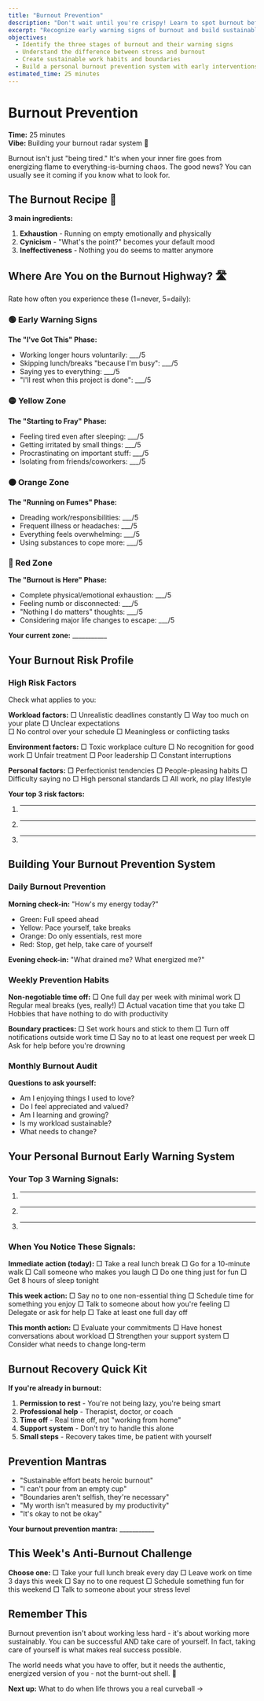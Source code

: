 ```yaml
---
title: "Burnout Prevention"
description: "Don't wait until you're crispy! Learn to spot burnout before it spots you"
excerpt: "Recognize early warning signs of burnout and build sustainable work habits that prevent exhaustion."
objectives:
  - Identify the three stages of burnout and their warning signs
  - Understand the difference between stress and burnout
  - Create sustainable work habits and boundaries
  - Build a personal burnout prevention system with early interventions
estimated_time: 25 minutes
---
```


# Burnout Prevention

**Time:** 25 minutes\
**Vibe:** Building your burnout radar system 📡

Burnout isn't just "being tired." It's when your inner fire goes from energizing flame to everything-is-burning chaos. The good news? You can usually see it coming if you know what to look for.

## The Burnout Recipe 🍳

**3 main ingredients:**

1. **Exhaustion** - Running on empty emotionally and physically
2. **Cynicism** - "What's the point?" becomes your default mood
3. **Ineffectiveness** - Nothing you do seems to matter anymore

## Where Are You on the Burnout Highway? 🛣️

Rate how often you experience these (1=never, 5=daily):

### 🟢 Early Warning Signs

**The "I've Got This" Phase:**

- Working longer hours voluntarily: ___/5
- Skipping lunch/breaks "because I'm busy": ___/5
- Saying yes to everything: ___/5
- "I'll rest when this project is done": ___/5

### 🟡 Yellow Zone

**The "Starting to Fray" Phase:**

- Feeling tired even after sleeping: ___/5
- Getting irritated by small things: ___/5
- Procrastinating on important stuff: ___/5
- Isolating from friends/coworkers: ___/5

### 🟠 Orange Zone

**The "Running on Fumes" Phase:**

- Dreading work/responsibilities: ___/5
- Frequent illness or headaches: ___/5
- Everything feels overwhelming: ___/5
- Using substances to cope more: ___/5

### 🔴 Red Zone

**The "Burnout is Here" Phase:**

- Complete physical/emotional exhaustion: ___/5
- Feeling numb or disconnected: ___/5
- "Nothing I do matters" thoughts: ___/5
- Considering major life changes to escape: ___/5

**Your current zone:** ___________

## Your Burnout Risk Profile

### High Risk Factors

Check what applies to you:

**Workload factors:**
□ Unrealistic deadlines constantly
□ Way too much on your plate
□ Unclear expectations\
□ No control over your schedule
□ Meaningless or conflicting tasks

**Environment factors:**
□ Toxic workplace culture
□ No recognition for good work
□ Unfair treatment
□ Poor leadership
□ Constant interruptions

**Personal factors:**
□ Perfectionist tendencies
□ People-pleasing habits
□ Difficulty saying no
□ High personal standards
□ All work, no play lifestyle

**Your top 3 risk factors:**

1. ---
2. ---
3. ---

## Building Your Burnout Prevention System

### Daily Burnout Prevention

**Morning check-in:** "How's my energy today?"

- Green: Full speed ahead
- Yellow: Pace yourself, take breaks
- Orange: Do only essentials, rest more
- Red: Stop, get help, take care of yourself

**Evening check-in:** "What drained me? What energized me?"

### Weekly Prevention Habits

**Non-negotiable time off:**
□ One full day per week with minimal work
□ Regular meal breaks (yes, really!)
□ Actual vacation time that you take
□ Hobbies that have nothing to do with productivity

**Boundary practices:**
□ Set work hours and stick to them
□ Turn off notifications outside work time
□ Say no to at least one request per week
□ Ask for help before you're drowning

### Monthly Burnout Audit

**Questions to ask yourself:**

- Am I enjoying things I used to love?
- Do I feel appreciated and valued?
- Am I learning and growing?
- Is my workload sustainable?
- What needs to change?

## Your Personal Burnout Early Warning System

### Your Top 3 Warning Signals:

1. ---
2. ---
3. ---

### When You Notice These Signals:

**Immediate action (today):**
□ Take a real lunch break
□ Go for a 10-minute walk
□ Call someone who makes you laugh
□ Do one thing just for fun
□ Get 8 hours of sleep tonight

**This week action:**
□ Say no to one non-essential thing
□ Schedule time for something you enjoy
□ Talk to someone about how you're feeling
□ Delegate or ask for help
□ Take at least one full day off

**This month action:**
□ Evaluate your commitments
□ Have honest conversations about workload
□ Strengthen your support system
□ Consider what needs to change long-term

## Burnout Recovery Quick Kit

**If you're already in burnout:**

1. **Permission to rest** - You're not being lazy, you're being smart
2. **Professional help** - Therapist, doctor, or coach
3. **Time off** - Real time off, not "working from home"
4. **Support system** - Don't try to handle this alone
5. **Small steps** - Recovery takes time, be patient with yourself

## Prevention Mantras

- "Sustainable effort beats heroic burnout"
- "I can't pour from an empty cup"
- "Boundaries aren't selfish, they're necessary"
- "My worth isn't measured by my productivity"
- "It's okay to not be okay"

**Your burnout prevention mantra:** ___________

## This Week's Anti-Burnout Challenge

**Choose one:**
□ Take your full lunch break every day
□ Leave work on time 3 days this week
□ Say no to one request
□ Schedule something fun for this weekend
□ Talk to someone about your stress level

## Remember This

Burnout prevention isn't about working less hard - it's about working more sustainably. You can be successful AND take care of yourself. In fact, taking care of yourself is what makes real success possible.

The world needs what you have to offer, but it needs the authentic, energized version of you - not the burnt-out shell. 💙

**Next up:** What to do when life throws you a real curveball →
